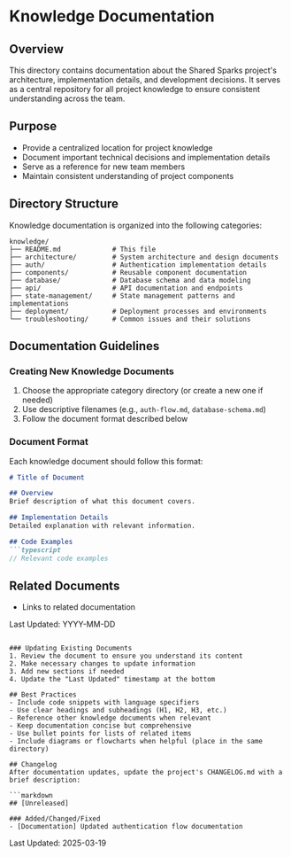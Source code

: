 # Knowledge Documentation

## Overview
This directory contains documentation about the Shared Sparks project's architecture, implementation details, and development decisions. It serves as a central repository for all project knowledge to ensure consistent understanding across the team.

## Purpose
- Provide a centralized location for project knowledge
- Document important technical decisions and implementation details
- Serve as a reference for new team members
- Maintain consistent understanding of project components

## Directory Structure
Knowledge documentation is organized into the following categories:

```
knowledge/
├── README.md             # This file
├── architecture/         # System architecture and design documents
├── auth/                 # Authentication implementation details
├── components/           # Reusable component documentation
├── database/             # Database schema and data modeling
├── api/                  # API documentation and endpoints
├── state-management/     # State management patterns and implementations
├── deployment/           # Deployment processes and environments
└── troubleshooting/      # Common issues and their solutions
```

## Documentation Guidelines

### Creating New Knowledge Documents
1. Choose the appropriate category directory (or create a new one if needed)
2. Use descriptive filenames (e.g., `auth-flow.md`, `database-schema.md`)
3. Follow the document format described below

### Document Format
Each knowledge document should follow this format:

```markdown
# Title of Document

## Overview
Brief description of what this document covers.

## Implementation Details
Detailed explanation with relevant information.

## Code Examples
```typescript
// Relevant code examples
```

## Related Documents
- Links to related documentation

Last Updated: YYYY-MM-DD
```

### Updating Existing Documents
1. Review the document to ensure you understand its content
2. Make necessary changes to update information
3. Add new sections if needed
4. Update the "Last Updated" timestamp at the bottom

## Best Practices
- Include code snippets with language specifiers
- Use clear headings and subheadings (H1, H2, H3, etc.)
- Reference other knowledge documents when relevant
- Keep documentation concise but comprehensive
- Use bullet points for lists of related items
- Include diagrams or flowcharts when helpful (place in the same directory)

## Changelog
After documentation updates, update the project's CHANGELOG.md with a brief description:

```markdown
## [Unreleased]

### Added/Changed/Fixed
- [Documentation] Updated authentication flow documentation
```

Last Updated: 2025-03-19 